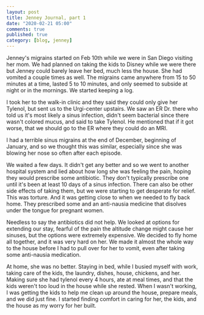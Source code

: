 ```yaml
---
layout: post
title: Jenney Journal, part 1
date: "2020-02-21 05:00"
comments: true
published: true
category: [blog, jenney]
---
```


Jenney's migrains started on Feb 10th while we were in San Diego visiting her mom. We had planned on taking the kids to Disney while we were there but Jenney could barely leave her bed, much less the house. She had vomited a couple times as well. The migrains came anywhere from 15 to 50 minutes at a time, lasted 5 to 10 minutes, and only seemed to subside at night or in the mornings. We started keeping a log.

I took her to the walk-in clinic and they said they could only give her Tylenol, but sent us to the Urgi-center upstairs. We saw an ER Dr. there who told us it's most likely a sinus infection, didn't seem bacterial since there wasn't colored mucus, and said to take Tylenol. He mentioned that if it got worse, that we should go to the ER where they could do an MRI.

I had a terrible sinus migrains at the end of December, beginning of January, and so we thought this was similar, especially since she was blowing her nose so often after each episode.

We waited a few days. It didn't get any better and so we went to another hospital system and lied about how long she was feeling the pain, hoping they would prescribe some antibiotic. They don't typically prescribe one until it's been at least 10 days of a sinus infection. There can also be other side effects of taking them, but we were starting to get desperate for relief. This was torture. And it was getting close to when we needed to fly back home. They prescribed some and an anti-nausia medicine that disolves under the tongue for pregnant women.

Needless to say the antibiotics did not help. We looked at options for extending our stay, fearful of the pain the altitude change might cause her sinuses, but the options were extremely expensive. We decided to fly home all together, and it was very hard on her. We made it almost the whole way to the house before I had to pull over for her to vomit, even after taking some anti-nausia medication.

At home, she was no better. Staying in bed, while I busied myself with work, taking care of the kids, the laundry, dishes, house, chickens, and her. Making sure she had tylenol every 4 hours, ate at meal times, and that the kids weren't too loud in the house while she rested. When I wasn't working, I was getting the kids to help me clean up around the house, prepare meals, and we did just fine. I started finding comfort in caring for her, the kids, and the house as my worry for her built.